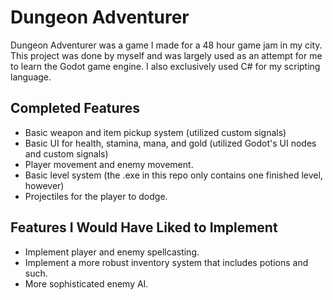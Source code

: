 # Dungeon Adventurer 
Dungeon Adventurer was a game I made for a 48 hour game jam in my city. This project was done by myself and was largely used as an attempt for me to learn the Godot game engine. I also exclusively used C# for my scripting language. 
## Completed Features
- Basic weapon and item pickup system (utilized custom signals)
- Basic UI for health, stamina, mana, and gold (utilized Godot's UI nodes and custom signals)
- Player movement and enemy movement.
- Basic level system (the .exe in this repo only contains one finished level, however)
- Projectiles for the player to dodge.
## Features I Would Have Liked to Implement
- Implement player and enemy spellcasting.
- Implement a more robust inventory system that includes potions and such.
- More sophisticated enemy AI.
